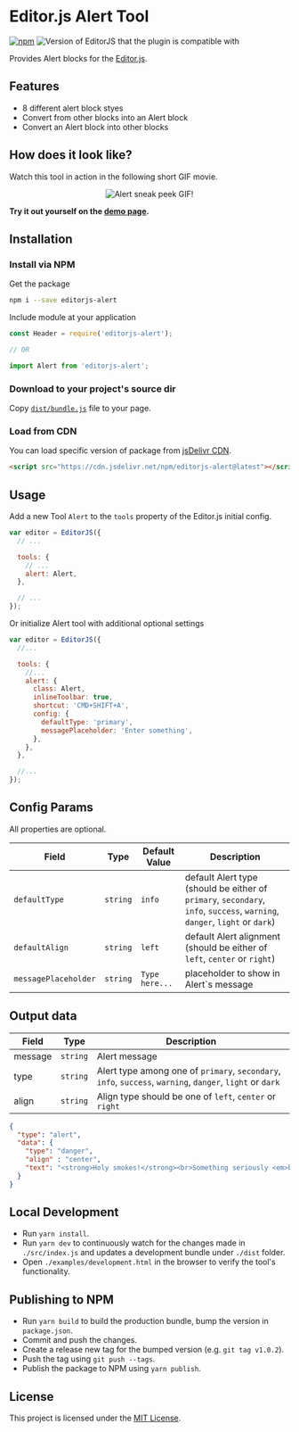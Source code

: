 # Editor.js Alert Tool

[![npm](https://img.shields.io/npm/v/editorjs-alert.svg?style=?style=flat&logo=appveyor)](https://www.npmjs.com/package/editorjs-alert) ![Version of EditorJS that the plugin is compatible with](https://badgen.net/badge/Editor.js/v2.0/blue)

Provides Alert blocks for the [Editor.js](https://editorjs.io/).

## Features

- 8 different alert block styes
- Convert from other blocks into an Alert block
- Convert an Alert block into other blocks

## How does it look like?

Watch this tool in action in the following short GIF movie.

<p align="center">
  <img src="https://user-images.githubusercontent.com/876195/87923460-294ee780-ca9b-11ea-8a73-009453d77478.gif" alt="Alert sneak peek GIF!">

**Try it out yourself on the [demo page](https://vishaltelangre.github.io/editorjs-alert/examples/demo.html).**

## Installation

### Install via NPM

Get the package

```sh
npm i --save editorjs-alert
```

Include module at your application

```js
const Header = require('editorjs-alert');

// OR

import Alert from 'editorjs-alert';
```

### Download to your project's source dir

Copy [`dist/bundle.js`](./dist/bundle.js) file to your page.

### Load from CDN

You can load specific version of package from [jsDelivr CDN](https://www.jsdelivr.com/package/npm/editorjs-alert).

```html
<script src="https://cdn.jsdelivr.net/npm/editorjs-alert@latest"></script>
```

## Usage

Add a new Tool `Alert` to the `tools` property of the Editor.js initial config.

```js
var editor = EditorJS({
  // ...

  tools: {
    // ...
    alert: Alert,
  },

  // ...
});
```

Or initialize Alert tool with additional optional settings

```js
var editor = EditorJS({
  //...

  tools: {
    //...
    alert: {
      class: Alert,
      inlineToolbar: true,
      shortcut: 'CMD+SHIFT+A',
      config: {
        defaultType: 'primary',
        messagePlaceholder: 'Enter something',
      },
    },
  },

  //...
});
```

## Config Params

All properties are optional.

| Field                | Type     | Default Value  | Description                                                                                                                |
| -------------------- | -------- | -------------- | -------------------------------------------------------------------------------------------------------------------------- |
| `defaultType`        | `string` | `info`         | default Alert type (should be either of `primary`, `secondary`, `info`, `success`, `warning`, `danger`, `light` or `dark`) |
| `defaultAlign`     | `string` | `left`         | default Alert alignment (should be either of `left`, `center` or `right`)                                              |
| `messagePlaceholder` | `string` | `Type here...` | placeholder to show in Alert`s message

## Output data

| Field   | Type     | Description                                                                                               |
| ------- | -------- | --------------------------------------------------------------------------------------------------------- |
| message | `string` | Alert message                                                                                             |
| type    | `string` | Alert type among one of `primary`, `secondary`, `info`, `success`, `warning`, `danger`, `light` or `dark` |
| align   | `string` | Align type should be one of `left`, `center` or `right`                                                   |

```json
{
  "type": "alert",
  "data": {
    "type": "danger",
    "align" : "center",
    "text": "<strong>Holy smokes!</strong><br>Something seriously <em>bad</em> happened."
  }
}
```

## Local Development

- Run `yarn install`.
- Run `yarn dev` to continuously watch for the changes made in `./src/index.js` and updates a development bundle under `./dist` folder.
- Open `./examples/development.html` in the browser to verify the tool's functionality.

## Publishing to NPM

- Run `yarn build` to build the production bundle, bump the version in `package.json`.
- Commit and push the changes.
- Create a release new tag for the bumped version (e.g. `git tag v1.0.2`).
- Push the tag using `git push --tags`.
- Publish the package to NPM using `yarn publish`.

## License

This project is licensed under the [MIT License](LICENSE).
